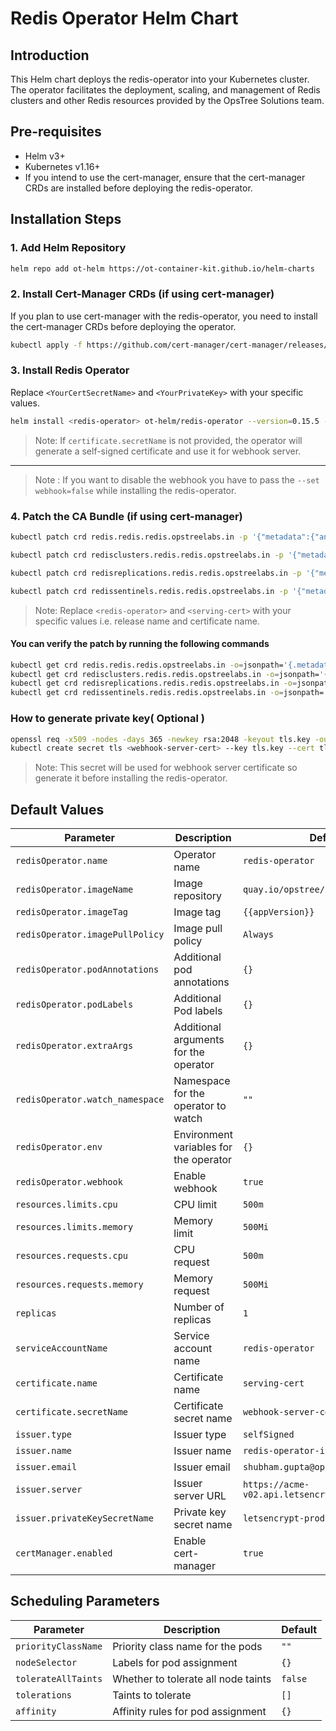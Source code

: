 # Redis Operator Helm Chart

## Introduction

This Helm chart deploys the redis-operator into your Kubernetes cluster. The operator facilitates the deployment, scaling, and management of Redis clusters and other Redis resources provided by the OpsTree Solutions team.

## Pre-requisites

- Helm v3+
- Kubernetes v1.16+
- If you intend to use the cert-manager, ensure that the cert-manager CRDs are installed before deploying the redis-operator.

## Installation Steps

### 1. Add Helm Repository

```bash
helm repo add ot-helm https://ot-container-kit.github.io/helm-charts
```

### 2. Install Cert-Manager CRDs (if using cert-manager)

If you plan to use cert-manager with the redis-operator, you need to install the cert-manager CRDs before deploying the operator.

```bash
kubectl apply -f https://github.com/cert-manager/cert-manager/releases/download/v1.12.4/cert-manager.crds.yaml
```

### 3. Install Redis Operator

Replace `<YourCertSecretName>` and `<YourPrivateKey>` with your specific values.

```bash
helm install <redis-operator> ot-helm/redis-operator --version=0.15.5 --appVersion=0.15.1 --set certificate.secretName=<YourCertSecretName> --set certManager.enabled=true --namespace <redis-operator> --create-namespace
```

> Note: If `certificate.secretName` is not provided, the operator will generate a self-signed certificate and use it for webhook server.
---
> Note : If you want to disable the webhook you have to pass the `--set webhook=false` while installing the redis-operator.

### 4. Patch the CA Bundle (if using cert-manager)

```bash
kubectl patch crd redis.redis.redis.opstreelabs.in -p '{"metadata":{"annotations":{"cert-manager.io/inject-ca-from":"<redis-operator>/<serving-cert>"}}}'

kubectl patch crd redisclusters.redis.redis.opstreelabs.in -p '{"metadata":{"annotations":{"cert-manager.io/inject-ca-from":"<redis-operator>/<serving-cert>"}}}'

kubectl patch crd redisreplications.redis.redis.opstreelabs.in -p '{"metadata":{"annotations":{"cert-manager.io/inject-ca-from":"<redis-operator>/<serving-cert>"}}}'

kubectl patch crd redissentinels.redis.redis.opstreelabs.in -p '{"metadata":{"annotations":{"cert-manager.io/inject-ca-from":"<redis-operator>/<serving-cert>"}}}'
```

> Note: Replace `<redis-operator>` and `<serving-cert>` with your specific values i.e. release name and certificate name.

#### You can verify the patch by running the following commands

```bash
kubectl get crd redis.redis.redis.opstreelabs.in -o=jsonpath='{.metadata.annotations}'
kubectl get crd redisclusters.redis.redis.opstreelabs.in -o=jsonpath='{.metadata.annotations}'
kubectl get crd redisreplications.redis.redis.opstreelabs.in -o=jsonpath='{.metadata.annotations}'
kubectl get crd redissentinels.redis.redis.opstreelabs.in -o=jsonpath='{.metadata.annotations}'
```

### How to generate private key( Optional )

```bash
openssl req -x509 -nodes -days 365 -newkey rsa:2048 -keyout tls.key -out tls.crt
kubectl create secret tls <webhook-server-cert> --key tls.key --cert tls.crt -n <redis-operator>
```

> Note: This secret will be used for webhook server certificate so generate it before installing the redis-operator.

## Default Values

| Parameter                           | Description                        | Default                                                      |
|-------------------------------------|------------------------------------|--------------------------------------------------------------|
| `redisOperator.name`                | Operator name                      | `redis-operator`                                             |
| `redisOperator.imageName`           | Image repository                   | `quay.io/opstree/redis-operator`                             |
| `redisOperator.imageTag`            | Image tag                          |  `{{appVersion}}`                                                        |
| `redisOperator.imagePullPolicy`     | Image pull policy                  | `Always`                                                     |
| `redisOperator.podAnnotations`        | Additional pod annotations         | `{}`                                                         |
| `redisOperator.podLabels`             | Additional Pod labels             | `{}`                                                         |
| `redisOperator.extraArgs`             | Additional arguments for the operator | `{}`                                                         |
| `redisOperator.watch_namespace`       | Namespace for the operator to watch  | `""`                                                         |
| `redisOperator.env`                  | Environment variables for the operator | `{}`                                                         |
| `redisOperator.webhook`              | Enable webhook                     | `true`                                                     |
| `resources.limits.cpu`              | CPU limit                          | `500m`                                                      |
| `resources.limits.memory`           | Memory limit                       | `500Mi`                                                     |
| `resources.requests.cpu`            | CPU request                        | `500m`                                                      |
| `resources.requests.memory`         | Memory request                     | `500Mi`                                                     |
| `replicas`                          | Number of replicas                 | `1`                                                         |
| `serviceAccountName`                | Service account name               | `redis-operator`                                             |
| `certificate.name`                  | Certificate name                   | `serving-cert`                                               |
| `certificate.secretName`            | Certificate secret name            | `webhook-server-cert`                                      |
| `issuer.type`                      | Issuer type                       | `selfSigned`                                                   |
| `issuer.name`                       | Issuer name                        | `redis-operator-issuer`                                           |
| `issuer.email`                      | Issuer email                       | `shubham.gupta@opstree.com`                                  |
| `issuer.server`                     | Issuer server URL                  | `https://acme-v02.api.letsencrypt.org/directory`            |
| `issuer.privateKeySecretName`       | Private key secret name            | `letsencrypt-prod`                                           |
| `certManager.enabled`              | Enable cert-manager                | `true`                                                       |

## Scheduling Parameters

| Parameter               | Description                                | Default  |
|-------------------------|--------------------------------------------|----------|
| `priorityClassName`     | Priority class name for the pods           | `""`     |
| `nodeSelector`          | Labels for pod assignment                  | `{}`     |
| `tolerateAllTaints`     | Whether to tolerate all node taints         | `false`  |
| `tolerations`           | Taints to tolerate                         | `[]`     |
| `affinity`              | Affinity rules for pod assignment          | `{}`     |
